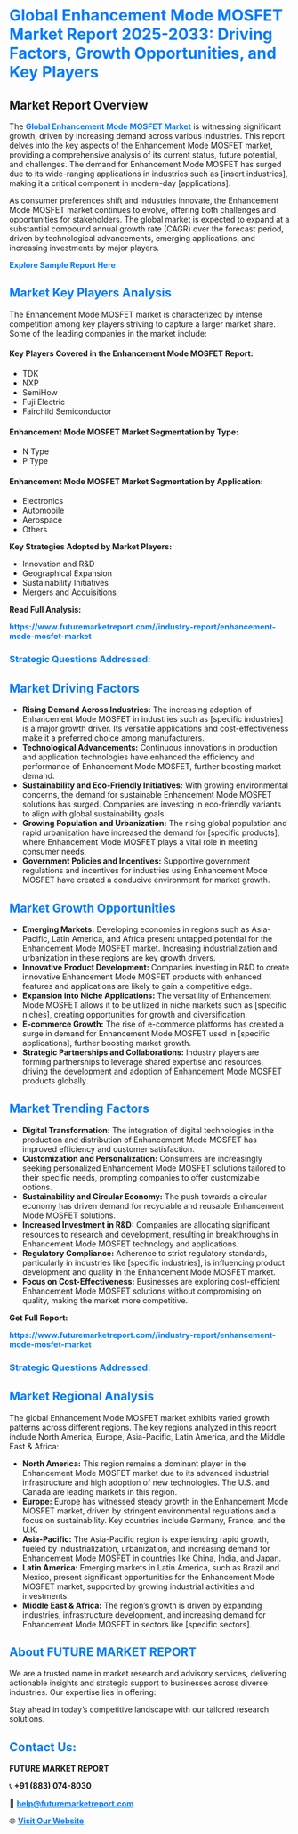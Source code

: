 <h1 style="color: #007BFF;">Global Enhancement Mode MOSFET Market Report 2025-2033: Driving Factors, Growth Opportunities, and Key Players</h1>

<section id="overview">
<h2>Market Report Overview</h2>
<p>The <a href="https://www.futuremarketreport.com//industry-report/enhancement-mode-mosfet-market" style="color: #007BFF; text-decoration: none;"><strong>Global Enhancement Mode MOSFET Market</strong></a> is witnessing significant growth, driven by increasing demand across various industries. This report delves into the key aspects of the Enhancement Mode MOSFET market, providing a comprehensive analysis of its current status, future potential, and challenges. The demand for Enhancement Mode MOSFET has surged due to its wide-ranging applications in industries such as [insert industries], making it a critical component in modern-day [applications].</p>
<p>As consumer preferences shift and industries innovate, the Enhancement Mode MOSFET market continues to evolve, offering both challenges and opportunities for stakeholders. The global market is expected to expand at a substantial compound annual growth rate (CAGR) over the forecast period, driven by technological advancements, emerging applications, and increasing investments by major players.</p>
</section>

<section id="overview">
<p><a href="https://www.futuremarketreport.com//request-sample/reportId=76255" style="color: #007BFF; text-decoration: none;"><strong>Explore Sample Report Here</strong></a></p>
</section>

<section id="key-players">
<h2 style="color: #007BFF;">Market Key Players Analysis</h2>
<p>The Enhancement Mode MOSFET market is characterized by intense competition among key players striving to capture a larger market share. Some of the leading companies in the market include:</p>
<h4>Key Players Covered in the Enhancement Mode MOSFET Report:</h4>
<ul><li>TDK</li><li>NXP</li><li>SemiHow</li><li>Fuji Electric</li><li>Fairchild Semiconductor</li></ul>
<h4>Enhancement Mode MOSFET Market Segmentation by Type:</h4>
<ul><li>N Type</li><li>P Type</li></ul>

<h4>Enhancement Mode MOSFET Market Segmentation by Application:</h4>
<ul><li>Electronics</li><li>Automobile</li><li>Aerospace</li><li>Others</li></ul>
<p><strong>Key Strategies Adopted by Market Players:</strong></p>
<ul>
<li>Innovation and R&D</li>
<li>Geographical Expansion</li>
<li>Sustainability Initiatives</li>
<li>Mergers and Acquisitions</li>
</ul>
</section>

<section>
<p><strong>Read Full Analysis: </strong></p><a href="https://www.futuremarketreport.com//industry-report/enhancement-mode-mosfet-market" style="color: #007BFF; text-decoration: none;"><strong>https://www.futuremarketreport.com//industry-report/enhancement-mode-mosfet-market</strong></a>
<h3 style="color: #007BFF;">Strategic Questions Addressed:</h3>
</section>

<section id="driving-factors">
<h2 style="color: #007BFF;">Market Driving Factors</h2>
<ul>
<li><strong>Rising Demand Across Industries:</strong> The increasing adoption of Enhancement Mode MOSFET in industries such as [specific industries] is a major growth driver. Its versatile applications and cost-effectiveness make it a preferred choice among manufacturers.</li>
<li><strong>Technological Advancements:</strong> Continuous innovations in production and application technologies have enhanced the efficiency and performance of Enhancement Mode MOSFET, further boosting market demand.</li>
<li><strong>Sustainability and Eco-Friendly Initiatives:</strong> With growing environmental concerns, the demand for sustainable Enhancement Mode MOSFET solutions has surged. Companies are investing in eco-friendly variants to align with global sustainability goals.</li>
<li><strong>Growing Population and Urbanization:</strong> The rising global population and rapid urbanization have increased the demand for [specific products], where Enhancement Mode MOSFET plays a vital role in meeting consumer needs.</li>
<li><strong>Government Policies and Incentives:</strong> Supportive government regulations and incentives for industries using Enhancement Mode MOSFET have created a conducive environment for market growth.</li>
</ul>
</section>

<section id="growth-opportunities">
<h2 style="color: #007BFF;">Market Growth Opportunities</h2>
<ul>
<li><strong>Emerging Markets:</strong> Developing economies in regions such as Asia-Pacific, Latin America, and Africa present untapped potential for the Enhancement Mode MOSFET market. Increasing industrialization and urbanization in these regions are key growth drivers.</li>
<li><strong>Innovative Product Development:</strong> Companies investing in R&D to create innovative Enhancement Mode MOSFET products with enhanced features and applications are likely to gain a competitive edge.</li>
<li><strong>Expansion into Niche Applications:</strong> The versatility of Enhancement Mode MOSFET allows it to be utilized in niche markets such as [specific niches], creating opportunities for growth and diversification.</li>
<li><strong>E-commerce Growth:</strong> The rise of e-commerce platforms has created a surge in demand for Enhancement Mode MOSFET used in [specific applications], further boosting market growth.</li>
<li><strong>Strategic Partnerships and Collaborations:</strong> Industry players are forming partnerships to leverage shared expertise and resources, driving the development and adoption of Enhancement Mode MOSFET products globally.</li>
</ul>
</section>

<section id="trending-factors">
<h2 style="color: #007BFF;">Market Trending Factors</h2>
<ul>
<li><strong>Digital Transformation:</strong> The integration of digital technologies in the production and distribution of Enhancement Mode MOSFET has improved efficiency and customer satisfaction.</li>
<li><strong>Customization and Personalization:</strong> Consumers are increasingly seeking personalized Enhancement Mode MOSFET solutions tailored to their specific needs, prompting companies to offer customizable options.</li>
<li><strong>Sustainability and Circular Economy:</strong> The push towards a circular economy has driven demand for recyclable and reusable Enhancement Mode MOSFET solutions.</li>
<li><strong>Increased Investment in R&D:</strong> Companies are allocating significant resources to research and development, resulting in breakthroughs in Enhancement Mode MOSFET technology and applications.</li>
<li><strong>Regulatory Compliance:</strong> Adherence to strict regulatory standards, particularly in industries like [specific industries], is influencing product development and quality in the Enhancement Mode MOSFET market.</li>
<li><strong>Focus on Cost-Effectiveness:</strong> Businesses are exploring cost-efficient Enhancement Mode MOSFET solutions without compromising on quality, making the market more competitive.</li>
</ul>
</section>

<section>
<p><strong>Get Full Report: </strong></p><a href="https://www.futuremarketreport.com//industry-report/enhancement-mode-mosfet-market" style="color: #007BFF; text-decoration: none;"><strong>https://www.futuremarketreport.com//industry-report/enhancement-mode-mosfet-market</strong></a>
<h3 style="color: #007BFF;">Strategic Questions Addressed:</h3>
</section>


<section id="regional-analysis">
<h2 style="color: #007BFF;">Market Regional Analysis</h2>
<p>The global Enhancement Mode MOSFET market exhibits varied growth patterns across different regions. The key regions analyzed in this report include North America, Europe, Asia-Pacific, Latin America, and the Middle East & Africa:</p>
<ul>
<li><strong>North America:</strong> This region remains a dominant player in the Enhancement Mode MOSFET market due to its advanced industrial infrastructure and high adoption of new technologies. The U.S. and Canada are leading markets in this region.</li>
<li><strong>Europe:</strong> Europe has witnessed steady growth in the Enhancement Mode MOSFET market, driven by stringent environmental regulations and a focus on sustainability. Key countries include Germany, France, and the U.K.</li>
<li><strong>Asia-Pacific:</strong> The Asia-Pacific region is experiencing rapid growth, fueled by industrialization, urbanization, and increasing demand for Enhancement Mode MOSFET in countries like China, India, and Japan.</li>
<li><strong>Latin America:</strong> Emerging markets in Latin America, such as Brazil and Mexico, present significant opportunities for the Enhancement Mode MOSFET market, supported by growing industrial activities and investments.</li>
<li><strong>Middle East & Africa:</strong> The region’s growth is driven by expanding industries, infrastructure development, and increasing demand for Enhancement Mode MOSFET in sectors like [specific sectors].</li>
</ul>
</section>

<footer>
<h2 style="color: #007BFF;">About FUTURE MARKET REPORT</h2>
<p>We are a trusted name in market research and advisory services, delivering actionable insights and strategic support to businesses across diverse industries. Our expertise lies in offering:</p>

<p>Stay ahead in today’s competitive landscape with our tailored research solutions.</p>

<h2 style="color: #007BFF;">Contact Us:</h2>
<p><strong>FUTURE MARKET REPORT</strong></p>
<p>📞 <strong>+91 (883) 074-8030</strong></p>
<p>📧 <strong><a href="mailto:help@futuremarketreport.com" style="color: #007BFF;">help@futuremarketreport.com</a></strong></p>
<p>🌐 <strong><a href="https://www.futuremarketreport.com/" style="color: #007BFF;">Visit Our Website</a></strong></p>
</footer>
